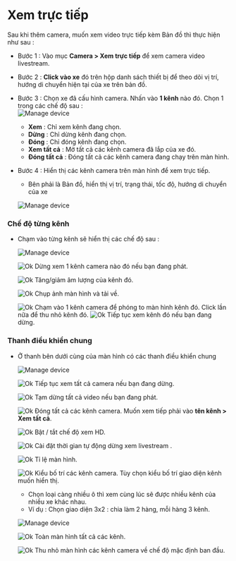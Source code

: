 # Xem trực tiếp

Sau khi thêm camera, muốn xem video trực tiếp  kèm Bản đồ  thì thực hiện như sau : 

- Bước 1 : Vào mục **Camera > Xem trực tiếp** để xem camera video livestream. 
- Bước 2 : **Click vào xe** đó trên hộp danh sách thiết bị để theo dõi vị trí, hướng di chuyển hiện tại của xe trên bản đồ.
- Bước 3 : Chọn xe đã cấu hình camera. Nhấn vào **1 kênh** nào đó. Chọn 1 trong các chế độ sau : 
  <span style="display:block;text-align:left">![Manage device ](/docs/assets/images/web-interface/livestream/livestream-v1.2.5.png)
  - **Xem** : Chỉ xem kênh đang chọn.
  - **Dừng** : Chỉ dừng kênh đang chọn.
  - **Đóng** : Chỉ đóng kênh đang chọn.
  - **Xem tất cả** : Mở tất cả các kênh camera đã lắp của xe đó.
  - **Đóng tất cả** : Đóng tất cả các kênh camera đang chạy trên màn hình.
- Bước 4 : Hiển thị các kênh camera trên màn hình để xem trực tiếp. 
  - Bên phải là Bản đồ, hiển thị vị trí, trạng thái, tốc độ, hướng di chuyển của xe

  <span style="display:block;text-align:left">![Manage device ](/docs/assets/images/web-interface/livestream/livestream-watch-all.png)

### Chế độ từng kênh


- Chạm vào từng kênh sẽ hiển thị các chế độ sau :

    <span class="icon-left5">![Manage device ](/docs/assets/images/web-interface/livestream/channel-mode.png)

  <div id="livestream-tool">
  </div>

    <span class="icon-left ">![Ok](/docs/assets/images/web-interface/icon/SVG/icons8-square.svg) Dừng xem 1 kênh camera nào đó nếu bạn đang phát.

    <span class="icon-left svg-filter-info">![Ok](/docs/assets/images/web-interface/icon/SVG/icons8-sound-speaker.svg) Tăng/giảm âm lượng của kênh đó.

    <span class="icon-left svg-filter-info">![Ok](/docs/assets/images/web-interface/icon/SVG/icons8-camera.svg) Chụp ảnh màn hình và tải về.

    <span class="icon-left svg-filter-info">![Ok](/docs/assets/images/web-interface/icon/SVG/full-screen-icon-11.png) Chạm vào 1 kênh camera để phóng to màn hình kênh đó. Click lần nữa để thu nhỏ kênh đó.
    <span class="icon-left svg-filter-info">![Ok](/docs/assets/images/web-interface/icon/SVG/icons8-play.svg) Tiếp tục xem kênh đó nếu bạn đang dừng.

### Thanh điều khiển chung

- Ở thanh bên dưới cùng  của màn hình có các thanh điều khiển chung

    <span class="icon-left5">![Manage device ](/docs/assets/images/web-interface/livestream/general-control-bar.png)

    <span class="icon-left svg-filter-info">![Ok](/docs/assets/images/web-interface/icon/SVG/icons8-play.svg) Tiếp tục xem tất cả camera nếu bạn đang dừng.

    <span class="icon-left svg-filter-info">![Ok](/docs/assets/images/web-interface/icon/SVG/icons8-full-image.svg) Tạm dừng tất cả video nếu bạn đang phát.

    <span class="icon-left svg-filter-info">![Ok](/docs/assets/images/web-interface/icon/SVG/icons8-close-window.svg) Đóng tất cả các kênh camera. Muốn xem tiếp phải vào **tên kênh > Xem tất cả**.

    <span class="icon-left svg-filter-info">![Ok](/docs/assets/images/web-interface/icon/SVG/icons8-hd.svg) Bật / tắt chế độ xem HD.

    <span class="icon-left svg-filter-info">![Ok](/docs/assets/images/web-interface/icon/SVG/pause-svgrepo-com.svg) Cài đặt thời gian tự động dừng xem livestream .

    <span class="icon-left svg-filter-info">![Ok](/docs/assets/images/web-interface/icon/SVG/icons8-video-call.svg) Tỉ lệ màn hình.

    <span class="icon-left svg-filter-info">![Ok](/docs/assets/images/web-interface/icon/SVG/layout.svg) Kiểu bố trí các kênh camera. Tùy chọn kiểu bố trí giao diện kênh muốn hiển thị.
    
    - Chọn loại càng nhiều ô thì xem cùng lúc sẽ được nhiều kênh của nhiều xe khác nhau.
    - Ví dụ : Chọn giao diện 3x2 : chia làm 2 hàng, mỗi hàng 3 kênh.
    
    <span class="icon-left5">![Manage device ](/docs/assets/images/web-interface/livestream/ux.png)
    
    <span class="icon-left svg-filter-info">![Ok](/docs/assets/images/web-interface/icon/SVG/icons8-full-screen.svg) Toàn màn hình tất cả các kênh.

    <span class="icon-left svg-filter-info">![Ok](/docs/assets/images/web-interface/icon/SVG/full-screen-exit.svg) Thu nhỏ màn hình các kênh camera về chế độ mặc định ban đầu.

